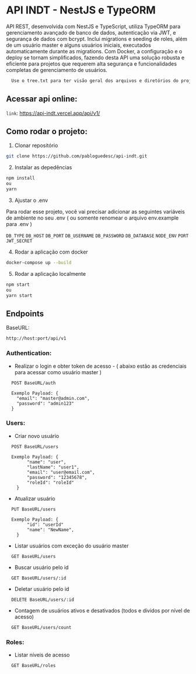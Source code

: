 # API INDT - NestJS e TypeORM

API REST, desenvolvida com NestJS e TypeScript, utiliza TypeORM para gerenciamento avançado de banco de dados, autenticação via JWT, e segurança de dados com bcrypt. Inclui migrations e seeding de roles, além de um usuário master e alguns usuários iniciais, executados automaticamente durante as migrations. Com Docker, a configuração e o deploy se tornam simplificados, fazendo desta API uma solução robusta e eficiente para projetos que requerem alta segurança e funcionalidades completas de gerenciamento de usuários.

```bash
  Use o tree.txt para ter visão geral dos arquivos e diretórios do projeto
```

## Acessar api online:

`link`: https://api-indt.vercel.app/api/v1/

## Como rodar o projeto:

1. Clonar repositório

```bash
git clone https://github.com/pabloguedesc/api-indt.git
```

2. Instalar as depedências

```bash
npm install
ou
yarn
```

3. Ajustar o .env

Para rodar esse projeto, você vai precisar adicionar as seguintes variáveis de ambiente no seu .env ( ou somente renomear o arquivo env.example para .env )

`DB_TYPE`
`DB_HOST`
`DB_PORT`
`DB_USERNAME`
`DB_PASSWORD`
`DB_DATABASE`
`NODE_ENV`
`PORT`
`JWT_SECRET`

4. Rodar a aplicação com docker

```bash
docker-compose up --build
```

5. Rodar a aplicação localmente

```bash
npm start
ou
yarn start
```

## Endpoints

BaseURL:

`http://host:port/api/v1`

### Authentication:
- Realizar o login e obter token de acesso - ( abaixo estão as credenciais para acessar como usuário master )

```http
  POST BaseURL/auth

  Exemplo Payload: {
    "email": "master@admin.com",
    "password": "admin123"
  }

```


### Users:

- Criar novo usuário

```http
  POST BaseURL/users

  Exemplo Payload: {
        "name": "user",
        "lastName": "user1",
        "email": "user@email.com",
        "password": "12345678",
        "roleId": "roleId"
    }
```

- Atualizar usuário

```http
  PUT BaseURL/users

  Exemplo Payload: {
        "id": "userId"
        "name": "NewName",
    }
```

- Listar usuários com exceção do usuário master

```http
  GET BaseURL/users
```

- Buscar usuário pelo id

```http
  GET BaseURL/users/:id
```

- Deletar usuário pelo id

```http
  DELETE BaseURL/users/:id
```

- Contagem de usuários ativos e desativados (todos e dividos por nível de acesso)

```http
  GET BaseURL/users/count
```

### Roles:

- Listar níveis de acesso

```http
  GET BaseURL/roles
```
